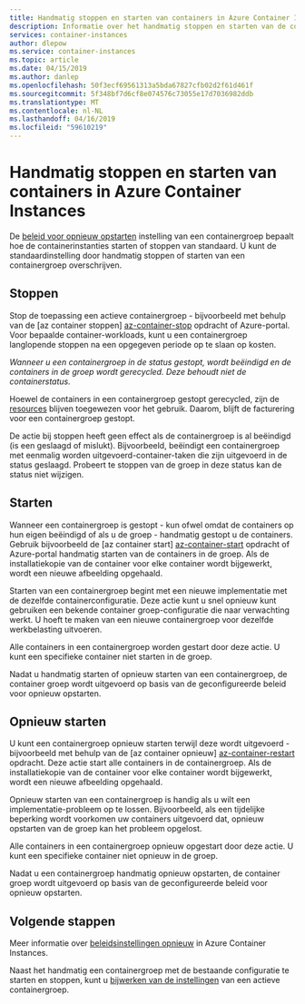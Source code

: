 ```yaml
---
title: Handmatig stoppen en starten van containers in Azure Container Instances
description: Informatie over het handmatig stoppen en starten van de containergroep van een in Azure Container Instances.
services: container-instances
author: dlepow
ms.service: container-instances
ms.topic: article
ms.date: 04/15/2019
ms.author: danlep
ms.openlocfilehash: 50f3ecf69561313a5bda67827cfb02d2f61d461f
ms.sourcegitcommit: 5f348bf7d6cf8e074576c73055e17d7036982ddb
ms.translationtype: MT
ms.contentlocale: nl-NL
ms.lasthandoff: 04/16/2019
ms.locfileid: "59610219"
---
```

# <a name="manually-stop-or-start-containers-in-azure-container-instances"></a>Handmatig stoppen en starten van containers in Azure Container Instances

De [beleid voor opnieuw opstarten](container-instances-restart-policy.md) instelling van een containergroep bepaalt hoe de containerinstanties starten of stoppen van standaard. U kunt de standaardinstelling door handmatig stoppen of starten van een containergroep overschrijven.

## <a name="stop"></a>Stoppen

Stop de toepassing een actieve containergroep - bijvoorbeeld met behulp van de [az container stoppen] [ az-container-stop] opdracht of Azure-portal. Voor bepaalde container-workloads, kunt u een containergroep langlopende stoppen na een opgegeven periode op te slaan op kosten. 

*Wanneer u een containergroep in de status gestopt, wordt beëindigd en de containers in de groep wordt gerecycled. Deze behoudt niet de containerstatus.*

Hoewel de containers in een containergroep gestopt gerecycled, zijn de [resources](container-instances-container-groups.md#resource-allocation) blijven toegewezen voor het gebruik. Daarom, blijft de facturering voor een containergroep gestopt.

De actie bij stoppen heeft geen effect als de containergroep is al beëindigd (is een geslaagd of mislukt). Bijvoorbeeld, beëindigt een containergroep met eenmalig worden uitgevoerd-container-taken die zijn uitgevoerd in de status geslaagd. Probeert te stoppen van de groep in deze status kan de status niet wijzigen. 

## <a name="start"></a>Starten

Wanneer een containergroep is gestopt - kun ofwel omdat de containers op hun eigen beëindigd of als u de groep - handmatig gestopt u de containers. Gebruik bijvoorbeeld de [az container start] [ az-container-start] opdracht of Azure-portal handmatig starten van de containers in de groep. Als de installatiekopie van de container voor elke container wordt bijgewerkt, wordt een nieuwe afbeelding opgehaald. 

Starten van een containergroep begint met een nieuwe implementatie met de dezelfde containerconfiguratie. Deze actie kunt u snel opnieuw kunt gebruiken een bekende container groep-configuratie die naar verwachting werkt. U hoeft te maken van een nieuwe containergroep voor dezelfde werkbelasting uitvoeren.

Alle containers in een containergroep worden gestart door deze actie. U kunt een specifieke container niet starten in de groep.

Nadat u handmatig starten of opnieuw starten van een containergroep, de container groep wordt uitgevoerd op basis van de geconfigureerde beleid voor opnieuw opstarten.
  
## <a name="restart"></a>Opnieuw starten

U kunt een containergroep opnieuw starten terwijl deze wordt uitgevoerd - bijvoorbeeld met behulp van de [az container opnieuw] [ az-container-restart] opdracht. Deze actie start alle containers in de containergroep. Als de installatiekopie van de container voor elke container wordt bijgewerkt, wordt een nieuwe afbeelding opgehaald. 

Opnieuw starten van een containergroep is handig als u wilt een implementatie-probleem op te lossen. Bijvoorbeeld, als een tijdelijke beperking wordt voorkomen uw containers uitgevoerd dat, opnieuw opstarten van de groep kan het probleem opgelost.

Alle containers in een containergroep opnieuw opgestart door deze actie. U kunt een specifieke container niet opnieuw in de groep.

Nadat u een containergroep handmatig opnieuw opstarten, de container groep wordt uitgevoerd op basis van de geconfigureerde beleid voor opnieuw opstarten.

## <a name="next-steps"></a>Volgende stappen

Meer informatie over [beleidsinstellingen opnieuw](container-instances-restart-policy.md) in Azure Container Instances.

Naast het handmatig een containergroep met de bestaande configuratie te starten en stoppen, kunt u [bijwerken van de instellingen](container-instances-update.md) van een actieve containergroep.

<!-- LINKS - External -->

<!-- LINKS - Internal -->
[az-container-restart]: /cli/azure/container?view=azure-cli-latest#az-container-restart
[az-container-start]: /cli/azure/container?view=azure-cli-latest#az-container-start
[az-container-stop]: /cli/azure/container?view=azure-cli-latest#az-container-stop
